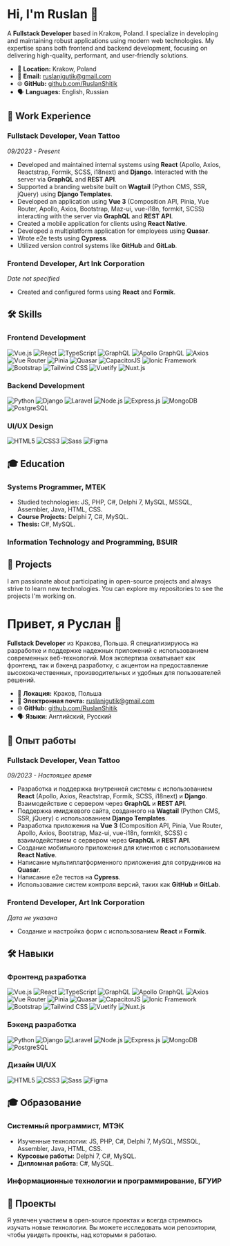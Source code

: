# Hi, I'm Ruslan 👋

A **Fullstack Developer** based in Krakow, Poland. I specialize in developing and maintaining robust applications using modern web technologies. My expertise spans both frontend and backend development, focusing on delivering high-quality, performant, and user-friendly solutions.

- 📍 **Location:** Krakow, Poland
- 📧 **Email:** [ruslanjgutik@gmail.com](mailto:ruslanjgutik@gmail.com)
- 🌐 **GitHub:** [github.com/RuslanShitik](https://github.com/RuslanShitik)
- 🗣 **Languages:** English, Russian

## 💼 Work Experience

### Fullstack Developer, Vean Tattoo
*09/2023 - Present*

- Developed and maintained internal systems using **React** (Apollo, Axios, Reactstrap, Formik, SCSS, i18next) and **Django**. Interacted with the server via **GraphQL** and **REST API**.
- Supported a branding website built on **Wagtail** (Python CMS, SSR, jQuery) using **Django Templates**.
- Developed an application using **Vue 3** (Composition API, Pinia, Vue Router, Apollo, Axios, Bootstrap, Maz-ui, vue-i18n, formkit, SCSS) interacting with the server via **GraphQL** and **REST API**.
- Created a mobile application for clients using **React Native**.
- Developed a multiplatform application for employees using **Quasar**.
- Wrote e2e tests using **Cypress**.
- Utilized version control systems like **GitHub** and **GitLab**.

### Frontend Developer, Art Ink Corporation
*Date not specified*

- Created and configured forms using **React** and **Formik**.

## 🛠 Skills

### Frontend Development
![Vue.js](https://img.shields.io/badge/Vue.js-35495E?style=for-the-badge&logo=vue.js&logoColor=4FC08D)
![React](https://img.shields.io/badge/React-20232A?style=for-the-badge&logo=react&logoColor=61DAFB)
![TypeScript](https://img.shields.io/badge/TypeScript-007ACC?style=for-the-badge&logo=typescript&logoColor=white)
![GraphQL](https://img.shields.io/badge/GraphQL-E10098?style=for-the-badge&logo=graphql&logoColor=white)
![Apollo GraphQL](https://img.shields.io/badge/Apollo%20GraphQL-311C87?style=for-the-badge&logo=apollo-graphql&logoColor=white)
![Axios](https://img.shields.io/badge/Axios-5A29E4?style=for-the-badge&logo=axios&logoColor=white)
![Vue Router](https://img.shields.io/badge/Vue_Router-35495E?style=for-the-badge&logo=vue-router&logoColor=4FC08D)
![Pinia](https://img.shields.io/badge/Pinia-2C3E50?style=for-the-badge&logo=pinia&logoColor=yellow)
![Quasar](https://img.shields.io/badge/Quasar-1976D2?style=for-the-badge&logo=quasar&logoColor=white)
![CapacitorJS](https://img.shields.io/badge/CapacitorJS-1195F5?style=for-the-badge&logo=capacitor&logoColor=white)
![Ionic Framework](https://img.shields.io/badge/Ionic%20Framework-3880FF?style=for-the-badge&logo=ionic&logoColor=white)
![Bootstrap](https://img.shields.io/badge/Bootstrap-563D7C?style=for-the-badge&logo=bootstrap&logoColor=white)
![Tailwind CSS](https://img.shields.io/badge/Tailwind_CSS-38B2AC?style=for-the-badge&logo=tailwind-css&logoColor=white)
![Vuetify](https://img.shields.io/badge/Vuetify-1867C0?style=for-the-badge&logo=vuetify&logoColor=white)
![Nuxt.js](https://img.shields.io/badge/Nuxt.js-00C58E?style=for-the-badge&logo=nuxt.js&logoColor=white)

### Backend Development
![Python](https://img.shields.io/badge/Python-3776AB?style=for-the-badge&logo=python&logoColor=white)
![Django](https://img.shields.io/badge/Django-092E20?style=for-the-badge&logo=django&logoColor=white)
![Laravel](https://img.shields.io/badge/Laravel-FF2D20?style=for-the-badge&logo=laravel&logoColor=white)
![Node.js](https://img.shields.io/badge/Node.js-339933?style=for-the-badge&logo=nodedotjs&logoColor=white)
![Express.js](https://img.shields.io/badge/Express.js-000000?style=for-the-badge&logo=express&logoColor=white)
![MongoDB](https://img.shields.io/badge/MongoDB-47A248?style=for-the-badge&logo=mongodb&logoColor=white)
![PostgreSQL](https://img.shields.io/badge/PostgreSQL-336791?style=for-the-badge&logo=postgresql&logoColor=white)

### UI/UX Design
![HTML5](https://img.shields.io/badge/HTML5-E34F26?style=for-the-badge&logo=html5&logoColor=white)
![CSS3](https://img.shields.io/badge/CSS3-1572B6?style=for-the-badge&logo=css3&logoColor=white)
![Sass](https://img.shields.io/badge/Sass-CC6699?style=for-the-badge&logo=sass&logoColor=white)
![Figma](https://img.shields.io/badge/Figma-F24E1E?style=for-the-badge&logo=figma&logoColor=white)

## 🎓 Education

### Systems Programmer, MTEK
- Studied technologies: JS, PHP, C#, Delphi 7, MySQL, MSSQL, Assembler, Java, HTML, CSS.
- **Course Projects:** Delphi 7, C#, MySQL.
- **Thesis:** C#, MySQL.

### Information Technology and Programming, BSUIR

## 🚀 Projects

I am passionate about participating in open-source projects and always strive to learn new technologies. You can explore my repositories to see the projects I'm working on.



# Привет, я Руслан 👋

**Fullstack Developer** из Кракова, Польша. Я специализируюсь на разработке и поддержке надежных приложений с использованием современных веб-технологий. Моя экспертиза охватывает как фронтенд, так и бэкенд разработку, с акцентом на предоставление высококачественных, производительных и удобных для пользователей решений.

- 📍 **Локация:** Краков, Польша
- 📧 **Электронная почта:** [ruslanjgutik@gmail.com](mailto:ruslanjgutik@gmail.com)
- 🌐 **GitHub:** [github.com/RuslanShitik](https://github.com/RuslanShitik)
- 🗣 **Языки:** Английский, Русский

## 💼 Опыт работы

### Fullstack Developer, Vean Tattoo
*09/2023 - Настоящее время*

- Разработка и поддержка внутренней системы с использованием **React** (Apollo, Axios, Reactstrap, Formik, SCSS, i18next) и **Django**. Взаимодействие с сервером через **GraphQL** и **REST API**.
- Поддержка имиджевого сайта, созданного на **Wagtail** (Python CMS, SSR, jQuery) с использованием **Django Templates**.
- Разработка приложения на **Vue 3** (Composition API, Pinia, Vue Router, Apollo, Axios, Bootstrap, Maz-ui, vue-i18n, formkit, SCSS) с взаимодействием с сервером через **GraphQL** и **REST API**.
- Создание мобильного приложения для клиентов с использованием **React Native**.
- Написание мультиплатформенного приложения для сотрудников на **Quasar**.
- Написание e2e тестов на **Cypress**.
- Использование систем контроля версий, таких как **GitHub** и **GitLab**.

### Frontend Developer, Art Ink Corporation
*Дата не указана*

- Создание и настройка форм с использованием **React** и **Formik**.

## 🛠 Навыки

### Фронтенд разработка
![Vue.js](https://img.shields.io/badge/Vue.js-35495E?style=for-the-badge&logo=vue.js&logoColor=4FC08D)
![React](https://img.shields.io/badge/React-20232A?style=for-the-badge&logo=react&logoColor=61DAFB)
![TypeScript](https://img.shields.io/badge/TypeScript-007ACC?style=for-the-badge&logo=typescript&logoColor=white)
![GraphQL](https://img.shields.io/badge/GraphQL-E10098?style=for-the-badge&logo=graphql&logoColor=white)
![Apollo GraphQL](https://img.shields.io/badge/Apollo%20GraphQL-311C87?style=for-the-badge&logo=apollo-graphql&logoColor=white)
![Axios](https://img.shields.io/badge/Axios-5A29E4?style=for-the-badge&logo=axios&logoColor=white)
![Vue Router](https://img.shields.io/badge/Vue_Router-35495E?style=for-the-badge&logo=vue-router&logoColor=4FC08D)
![Pinia](https://img.shields.io/badge/Pinia-2C3E50?style=for-the-badge&logo=pinia&logoColor=yellow)
![Quasar](https://img.shields.io/badge/Quasar-1976D2?style=for-the-badge&logo=quasar&logoColor=white)
![CapacitorJS](https://img.shields.io/badge/CapacitorJS-1195F5?style=for-the-badge&logo=capacitor&logoColor=white)
![Ionic Framework](https://img.shields.io/badge/Ionic%20Framework-3880FF?style=for-the-badge&logo=ionic&logoColor=white)
![Bootstrap](https://img.shields.io/badge/Bootstrap-563D7C?style=for-the-badge&logo=bootstrap&logoColor=white)
![Tailwind CSS](https://img.shields.io/badge/Tailwind_CSS-38B2AC?style=for-the-badge&logo=tailwind-css&logoColor=white)
![Vuetify](https://img.shields.io/badge/Vuetify-1867C0?style=for-the-badge&logo=vuetify&logoColor=white)
![Nuxt.js](https://img.shields.io/badge/Nuxt.js-00C58E?style=for-the-badge&logo=nuxt.js&logoColor=white)

### Бэкенд разработка
![Python](https://img.shields.io/badge/Python-3776AB?style=for-the-badge&logo=python&logoColor=white)
![Django](https://img.shields.io/badge/Django-092E20?style=for-the-badge&logo=django&logoColor=white)
![Laravel](https://img.shields.io/badge/Laravel-FF2D20?style=for-the-badge&logo=laravel&logoColor=white)
![Node.js](https://img.shields.io/badge/Node.js-339933?style=for-the-badge&logo=nodedotjs&logoColor=white)
![Express.js](https://img.shields.io/badge/Express.js-000000?style=for-the-badge&logo=express&logoColor=white)
![MongoDB](https://img.shields.io/badge/MongoDB-47A248?style=for-the-badge&logo=mongodb&logoColor=white)
![PostgreSQL](https://img.shields.io/badge/PostgreSQL-336791?style=for-the-badge&logo=postgresql&logoColor=white)

### Дизайн UI/UX
![HTML5](https://img.shields.io/badge/HTML5-E34F26?style=for-the-badge&logo=html5&logoColor=white)
![CSS3](https://img.shields.io/badge/CSS3-1572B6?style=for-the-badge&logo=css3&logoColor=white)
![Sass](https://img.shields.io/badge/Sass-CC6699?style=for-the-badge&logo=sass&logoColor=white)
![Figma](https://img.shields.io/badge/Figma-F24E1E?style=for-the-badge&logo=figma&logoColor=white)

## 🎓 Образование

### Системный программист, МТЭК
- Изученные технологии: JS, PHP, C#, Delphi 7, MySQL, MSSQL, Assembler, Java, HTML, CSS.
- **Курсовые работы:** Delphi 7, C#, MySQL.
- **Дипломная работа:** C#, MySQL.

### Информационные технологии и программирование, БГУИР

## 🚀 Проекты

Я увлечен участием в open-source проектах и всегда стремлюсь изучать новые технологии. Вы можете исследовать мои репозитории, чтобы увидеть проекты, над которыми я работаю.
